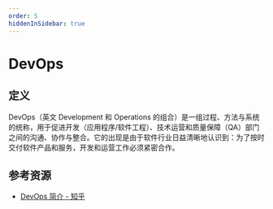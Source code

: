 ```yaml
---
order: 5
hiddenInSidebar: true
---
```


# DevOps

## 定义

DevOps（英文 Development 和 Operations 的组合）是一组过程、方法与系统的统称，用于促进开发（应用程序/软件工程）、技术运营和质量保障（QA）部门之间的沟通、协作与整合。它的出现是由于软件行业日益清晰地认识到：为了按时交付软件产品和服务，开发和运营工作必须紧密合作。

## 参考资源

- [DevOps 简介 - 知乎](https://www.zhihu.com/topic/19791242/intro)
